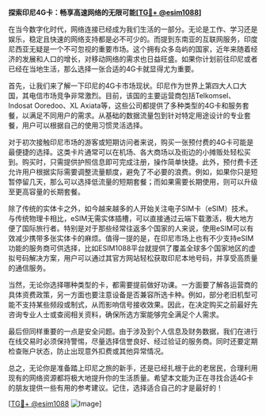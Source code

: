 **探索印尼4G卡：畅享高速网络的无限可能[[TG💪+ @esim1088](https://t.me/s/esim1088)]**

在当今数字化时代，网络连接已经成为我们生活的一部分。无论是工作、学习还是娱乐，稳定且快速的网络支持都是必不可少的。而提到东南亚的互联网服务，印度尼西亚无疑是一个不可忽视的重要市场。这个拥有众多岛屿的国家，近年来随着经济的发展和人口的增长，对移动网络的需求也日益旺盛。如果你计划前往印尼或者已经在当地生活，那么选择一张合适的4G卡就显得尤为重要。

首先，让我们来了解一下印尼的4G卡市场现状。印尼作为世界上第四大人口大国，其电信市场竞争非常激烈。目前，该国的主要运营商包括Telkomsel、Indosat Ooredoo、XL Axiata等，这些公司都提供了多种类型的4G卡和服务套餐，以满足不同用户的需求。从基础的数据流量包到针对特定用途设计的专业套餐，用户可以根据自己的使用习惯灵活选择。

对于初次接触印尼市场的游客或短期访问者来说，购买一张预付费的4G卡可能是最便捷的选择。这类卡片通常可以在机场、各大商场以及街边的小摊贩处轻松买到。购买时，只需提供护照信息即可完成注册，操作简单快捷。此外，预付费卡还允许用户根据实际需要调整流量额度，避免了不必要的浪费。例如，如果你只是短暂停留几天，那么可以选择低流量的短期套餐；而如果需要长期使用，则可以升级至更高容量的长期套餐。

除了传统的实体卡之外，如今越来越多的人开始关注电子SIM卡（eSIM）技术。与传统物理卡相比，eSIM无需实体插槽，可以直接通过云端下载激活，极大地方便了国际旅行者。特别是对于那些经常往返多个国家的人来说，使用eSIM可以有效减少携带多张实体卡的麻烦。值得一提的是，在印尼市场上也有不少支持eSIM功能的服务商可供选择，比如ESIM1088平台就提供了覆盖全球多个国家地区的虚拟号码解决方案，用户可以通过其官方网站轻松获取印尼本地号码，并享受高质量的通信服务。

当然，无论你选择哪种类型的卡，都需要提前做好功课。一方面要了解各运营商的具体资费政策，另一方面也要注意设备是否兼容所选卡种。例如，部分老旧机型可能不支持某些频段或制式，从而影响信号接收效果。因此，在决定购买之前最好先咨询专业人士或查阅相关资料，确保所选方案能够完全满足个人需求。

最后但同样重要的一点是安全问题。由于涉及到个人信息及财务数据，我们在进行在线交易时必须保持警惕，尽量选择信誉良好、经过验证的服务商。同时还要定期检查账户状态，防止出现意外扣费或其他异常情况。

总之，无论你是准备踏上印尼之旅的新手，还是已经扎根于此的老居民，合理利用现有的网络资源都将极大地提升你的生活质量。希望本文能为正在寻找合适4G卡的朋友提供一些有用的参考建议。记住，选择适合自己的才是最好的！

[[TG💪+ @esim1088](https://t.me/s/esim1088) ![Image](https://i.postimg.cc/4NQfJmqS/Snipaste-2025-05-13-00-14-12.png)]
